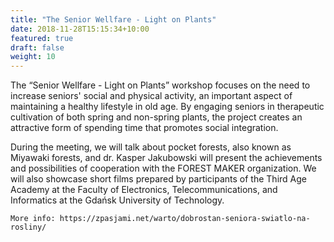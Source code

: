 ```yaml
---
title: "The Senior Wellfare - Light on Plants"
date: 2018-11-28T15:15:34+10:00
featured: true
draft: false
weight: 10
---
```


The “Senior Wellfare - Light on Plants” workshop focuses on the need to increase seniors' social and physical activity, an important aspect of maintaining a healthy lifestyle in old age. By engaging seniors in therapeutic cultivation of both spring and non-spring plants, the project creates an attractive form of spending time that promotes social integration.

During the meeting, we will talk about pocket forests, also known as Miyawaki forests, and dr. Kasper Jakubowski will present the achievements and possibilities of cooperation with the FOREST MAKER organization. We will also showcase short films prepared by participants of the Third Age Academy at the Faculty of Electronics, Telecommunications, and Informatics at the Gdańsk University of Technology.

    More info: https://zpasjami.net/warto/dobrostan-seniora-swiatlo-na-rosliny/